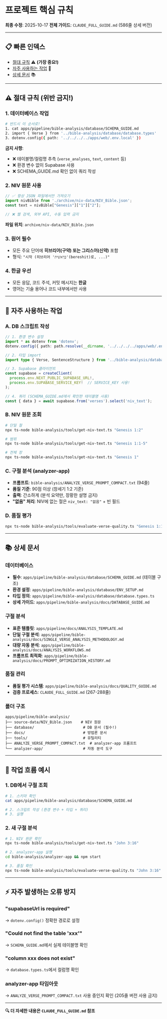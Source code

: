 # 프로젝트 핵심 규칙

**최종 수정**: 2025-10-17
**전체 가이드**: `CLAUDE_FULL_GUIDE.md` (586줄 상세 버전)

---

## 📋 빠른 인덱스

- [절대 규칙](#절대-규칙-위반-금지) ⚠️ **(가장 중요!)**
- [자주 사용하는 작업](#자주-사용하는-작업) 🔧
- [상세 문서](#상세-문서) 📚

---

## ⚠️ 절대 규칙 (위반 금지!)

### 1. 데이터베이스 작업
```bash
# 반드시 이 순서로!
1. cat apps/pipeline/bible-analysis/database/SCHEMA_GUIDE.md
2. import { Verse } from '../bible-analysis/database/database.types'
3. dotenv.config({ path: '../../../../apps/web/.env.local' })
```

**금지 사항**:
- ❌ 테이블명/컬럼명 추측 (`verse_analyses`, `text`, `content` 등)
- ❌ 환경 변수 없이 Supabase 사용
- ❌ SCHEMA_GUIDE.md 확인 없이 쿼리 작성

### 2. NIV 원문 사용
```typescript
// ✅ 항상 JSON 파일에서만 가져오기
import nivBible from './archive/niv-data/NIV_Bible.json';
const text = nivBible["Genesis"]["1"]["2"];

// ❌ 웹 검색, 외부 API, 수동 입력 금지
```

**파일 위치**: `archive/niv-data/NIV_Bible.json`

### 3. 원어 필수
- 모든 주요 단어에 **히브리어(구약) 또는 그리스어(신약)** 포함
- 형식: `"시작 (히브리어 'בְּרֵאשִׁית'(bereshit)로, ...)"`

### 4. 한글 우선
- 모든 응답, 코드 주석, 커밋 메시지는 **한글**
- 영어는 기술 용어나 코드 내부에서만 사용

---

## 🔧 자주 사용하는 작업

### A. DB 스크립트 작성
```typescript
// 1. 환경 변수 설정
import * as dotenv from 'dotenv';
dotenv.config({ path: path.resolve(__dirname, '../../../../apps/web/.env.local') });

// 2. 타입 import
import type { Verse, SentenceStructure } from '../bible-analysis/database/database.types';

// 3. Supabase 클라이언트
const supabase = createClient(
  process.env.NEXT_PUBLIC_SUPABASE_URL!,
  process.env.SUPABASE_SERVICE_KEY!  // SERVICE_KEY 사용!
);

// 4. 쿼리 (SCHEMA_GUIDE.md에서 확인한 테이블명 사용)
const { data } = await supabase.from('verses').select('niv_text');
```

### B. NIV 원문 조회
```bash
# 단일 절
npx ts-node bible-analysis/tools/get-niv-text.ts "Genesis 1:2"

# 범위
npx ts-node bible-analysis/tools/get-niv-text.ts "Genesis 1:1-5"

# 전체 장
npx ts-node bible-analysis/tools/get-niv-text.ts "Genesis 1"
```

### C. 구절 분석 (analyzer-app)
- **프롬프트**: `bible-analysis/ANALYZE_VERSE_PROMPT_COMPACT.txt` (94줄)
- **품질 기준**: 90점 이상 (창세기 1:2 기준)
- **출력**: 간소하게 (분석 요약만, 장황한 설명 금지)
- **"없음" 처리**: NIV에 없는 절은 `niv_text: "없음"` + 빈 필드

### D. 품질 평가
```bash
npx ts-node bible-analysis/tools/evaluate-verse-quality.ts "Genesis 1:1"
```

---

## 📚 상세 문서

### 데이터베이스
- **필수**: `apps/pipeline/bible-analysis/database/SCHEMA_GUIDE.md` (테이블 구조)
- **환경 설정**: `apps/pipeline/bible-analysis/database/ENV_SETUP.md`
- **타입 정의**: `apps/pipeline/bible-analysis/database/database.types.ts`
- **상세 가이드**: `apps/pipeline/bible-analysis/docs/DATABASE_GUIDE.md`

### 구절 분석
- **표준 템플릿**: `apps/pipeline/docs/ANALYSIS_TEMPLATE.md`
- **단일 구절 분석**: `apps/pipeline/bible-analysis/docs/SINGLE_VERSE_ANALYSIS_METHODOLOGY.md`
- **대량 자동 분석**: `apps/pipeline/bible-analysis/docs/ANALYSIS_WORKFLOWS.md`
- **프롬프트 최적화**: `apps/pipeline/bible-analysis/docs/PROMPT_OPTIMIZATION_HISTORY.md`

### 품질 관리
- **품질 평가 시스템**: `apps/pipeline/bible-analysis/docs/QUALITY_GUIDE.md`
- **검증 프로세스**: `CLAUDE_FULL_GUIDE.md` (267-288줄)

### 폴더 구조
```
apps/pipeline/bible-analysis/
├── source-data/NIV_Bible.json    # NIV 원문
├── database/                      # DB 문서 (필수!)
├── docs/                          # 방법론 문서
├── tools/                         # 유틸리티
├── ANALYZE_VERSE_PROMPT_COMPACT.txt  # analyzer-app 프롬프트
└── analyzer-app/                  # 자동 분석 도구
```

---

## 🎯 작업 흐름 예시

### 1. DB에서 구절 조회
```bash
# 1. 스키마 확인
cat apps/pipeline/bible-analysis/database/SCHEMA_GUIDE.md

# 2. 스크립트 작성 (환경 변수 + 타입 + 쿼리)
# 3. 실행
```

### 2. 새 구절 분석
```bash
# 1. NIV 원문 확인
npx ts-node bible-analysis/tools/get-niv-text.ts "John 3:16"

# 2. analyzer-app 실행
cd bible-analysis/analyzer-app && npm start

# 3. 품질 확인
npx ts-node bible-analysis/tools/evaluate-verse-quality.ts "John 3:16"
```

---

## ⚡ 자주 발생하는 오류 방지

### "supabaseUrl is required"
→ `dotenv.config()` 정확한 경로로 설정

### "Could not find the table 'xxx'"
→ `SCHEMA_GUIDE.md`에서 실제 테이블명 확인

### "column xxx does not exist"
→ `database.types.ts`에서 컬럼명 확인

### analyzer-app 타임아웃
→ `ANALYZE_VERSE_PROMPT_COMPACT.txt` 사용 중인지 확인 (205줄 버전 사용 금지)

---

**🔍 더 자세한 내용은 `CLAUDE_FULL_GUIDE.md` 참조**
